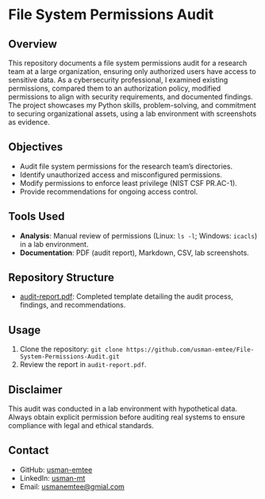 # File System Permissions Audit

## Overview
This repository documents a file system permissions audit for a research team at a large organization, ensuring only authorized users have access to sensitive data. As a cybersecurity professional, I examined existing permissions, compared them to an authorization policy, modified permissions to align with security requirements, and documented findings. The project showcases my Python skills, problem-solving, and commitment to securing organizational assets, using a lab environment with screenshots as evidence.

## Objectives
- Audit file system permissions for the research team’s directories.
- Identify unauthorized access and misconfigured permissions.
- Modify permissions to enforce least privilege (NIST CSF PR.AC-1).
- Provide recommendations for ongoing access control.

## Tools Used
- **Analysis**: Manual review of permissions (Linux: `ls -l`; Windows: `icacls`) in a lab environment.
- **Documentation**: PDF (audit report), Markdown, CSV, lab screenshots.

## Repository Structure
- [audit-report.pdf](https://github.com/Usman-emtee/File-System-Permissions-Audit/blob/main/audit-report.pdf): Completed template detailing the audit process, findings, and recommendations.

## Usage
1. Clone the repository: `git clone https://github.com/usman-emtee/File-System-Permissions-Audit.git`
2. Review the report in `audit-report.pdf`.

## Disclaimer
This audit was conducted in a lab environment with hypothetical data. Always obtain explicit permission before auditing real systems to ensure compliance with legal and ethical standards.

## Contact
- GitHub: [usman-emtee](https://github.com/usman-emtee)
- LinkedIn: [usman-mt](https://linkedin.com/in/usman-mt)
- Email: usmanemtee@gmial.com
